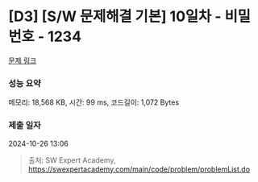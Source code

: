 # [D3] [S/W 문제해결 기본] 10일차 - 비밀번호 - 1234 

[문제 링크](https://swexpertacademy.com/main/code/problem/problemDetail.do?contestProbId=AV14_DEKAJcCFAYD) 

### 성능 요약

메모리: 18,568 KB, 시간: 99 ms, 코드길이: 1,072 Bytes

### 제출 일자

2024-10-26 13:06



> 출처: SW Expert Academy, https://swexpertacademy.com/main/code/problem/problemList.do